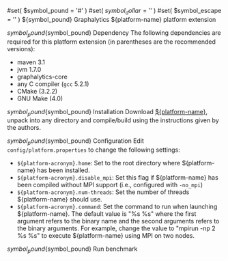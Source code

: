 #set( $symbol_pound = '#' )
#set( $symbol_dollar = '$' )
#set( $symbol_escape = '\' )
${symbol_pound} Graphalytics ${platform-name} platform extension

${symbol_pound}${symbol_pound} Dependency
The following dependencies are required for this platform extension (in parentheses are the recommended versions):
* maven 3.1
* jvm 1.7.0
* graphalytics-core
* any C compiler (`gcc` 5.2.1)
* CMake (3.2.2)
* GNU Make (4.0)

${symbol_pound}${symbol_pound} Installation
Download [${platform-name}](https://--), unpack into any directory and compile/build using the instructions given by the authors.

${symbol_pound}${symbol_pound} Configuration
Edit `config/platform.properties` to change the following settings:

 - `${platform-acronym}.home`: Set to the root directory where ${platform-name} has been installed.
 - `${platform-acronym}.disable_mpi`: Set this flag if ${platform-name} has been compiled without MPI support (i.e., configured with `-no_mpi`)
 - `${platform-acronym}.num-threads`: Set the number of threads ${platform-name} should use.
 - `${platform-acronym}.command`: Set the command to run when launching ${platform-name}. The default value is "%s %s" where the first argument refers to the binary name and the second arguments refers to the binary arguments. For example, change the value to "mpirun -np 2 %s %s" to execute ${platform-name} using MPI on two nodes.


${symbol_pound}${symbol_pound} Run benchmark
